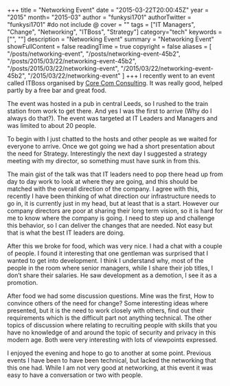 +++
title = "Networking Event"
date = "2015-03-22T20:00:45Z"
year = "2015"
month= "2015-03"
author = "funkysi1701"
authorTwitter = "funkysi1701" #do not include @
cover = ""
tags = ["IT Managers", "Change", "Networking", "ITBoss", "Strategy"]
category="tech"
keywords = ["", ""]
description =  "Networking Event"
summary = "Networking Event"
showFullContent = false
readingTime = true
copyright = false
aliases = [
    "/posts/networking-event",
    "/posts/networking-event-45b2",
    "/posts/2015/03/22/networking-event-45b2",
    "/posts/2015/03/22/networking-event",
    "/2015/03/22/networking-event-45b2",
    "/2015/03/22/networking-event"
]
+++
I recently went to an event called ITBoss organised by [Core Com Consulting](http://www.corecomconsulting.co.uk/blog/archive?tag=276). It was really good, helped partly by a free bar and great food.

The event was hosted in a pub in central Leeds, so I rushed to the train station from work to get there. And yes I was the first to arrive (Why do I always do that?). The event was targeted at IT Leaders and Managers and was limited to about 20 people.

To begin with I just chatted to the hosts and other people as we waited for everyone to arrive. Once we got going we had a short presentation about the need for Strategy. Interestingly the next day I suggested a strategy meeting with my director, so something must have sunk in from this.

The main gist of the talk was that IT leaders need to pop there head up from day to day work to look at where they are going, and this should be matched with the overall direction of the company. I agree with this, recently I have been thinking of what direction our infrastructure needs to go in, it is currently just in my head, but at least that is a start. However our company directors are poor at sharing their long term vision, so it is hard for me to know where the company is going. I need to step up and challenge this behavior, so I can deliver the changes that are needed. Not easy but that is what the best IT leaders are doing.

After this we broke for food, which was very nice. I had a chat with a couple of people. I found it interesting that one gentleman was surprised that I wanted to get into development. I think I understand why, most of the people in the room where senior managers, while I share their job titles, I don’t share their salaries. He saw development as a demotion, I see it as a promotion.

After food we had some discussion questions. Mine was the first, How to convince others of the need for change? Some interesting ideas where presented, but it is the need to work closely with others, find out their requirements which is the difficult part not anything technical. The other topics of discussion where relating to recruiting people with skills that you have no knowledge of and around the topic of security and privacy in this modern age. Both were very interesting with lots of viewpoints expressed.

I enjoyed the evening and hope to go to another at some point. Previous events I have been to have been technical, but lacked the networking that this one had. While I am not very good at networking, at this event it was easy to have a conversation or two with people.